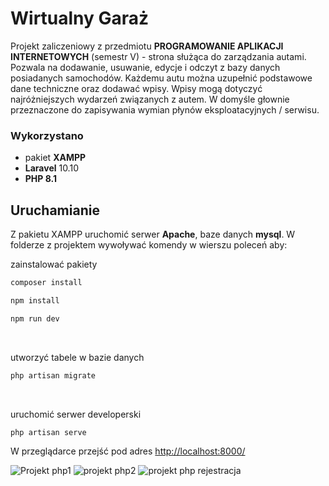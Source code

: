 # Wirtualny Garaż

Projekt zaliczeniowy z przedmiotu **PROGRAMOWANIE APLIKACJI INTERNETOWYCH**  (semestr V) - strona służąca do zarządzania autami. 
    Pozwala na dodawanie, usuwanie, edycje i odczyt z bazy danych posiadanych samochodów. Każdemu autu można uzupełnić podstawowe dane techniczne oraz dodawać wpisy.
    Wpisy mogą dotyczyć najróżniejszych wydarzeń związanych z autem. W domyśle głownie przeznaczone do zapisywania wymian płynów eksploatacyjnych / serwisu.
### Wykorzystano 
- pakiet **XAMPP**
- **Laravel** 10.10
- **PHP 8.1**

## Uruchamianie

Z pakietu XAMPP uruchomić serwer **Apache**, baze danych **mysql**. W folderze z projektem wywoływać komendy w wierszu poleceń aby:
<br/>

zainstalować pakiety
```bash
composer install
```
```bash
npm install
```
```bash
npm run dev
```
<br/>

utworzyć tabele w bazie danych 
```bash
php artisan migrate
```
<br/>

uruchomić serwer developerski
```bash
php artisan serve
```

W przeglądarce przejść pod adres [http://localhost:8000/](http://localhost:8000/)


![Projekt php1](https://github.com/stasiuwa/VirtualGarage/assets/127355160/3546f3c5-49bc-46c0-8f16-e37ee94af73d)
![projekt php2](https://github.com/stasiuwa/VirtualGarage/assets/127355160/7456b4ac-f041-4115-9a26-17cf037f0ce3)
![projekt php rejestracja](https://github.com/stasiuwa/VirtualGarage/assets/127355160/27c9fd65-f236-4741-9fe4-27fbef619e0f)


